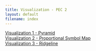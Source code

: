 ```yaml
---
title: Visualization - PEC 2
layout: default
filename: index
--- 
```


[Visualization 1 - Pyramid](./viz_1_pyramid.md)  
[Visualization 2 - Proportional Symbol Map](./viz_2_prop_symbol_map.md)  
[Visualization 3 - Ridgeline](./viz_3_ridgeline.md)  
